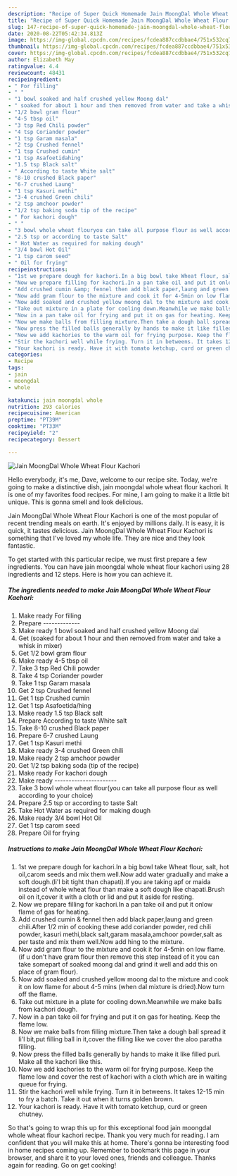 ```yaml
---
description: "Recipe of Super Quick Homemade Jain MoongDal Whole Wheat Flour Kachori"
title: "Recipe of Super Quick Homemade Jain MoongDal Whole Wheat Flour Kachori"
slug: 147-recipe-of-super-quick-homemade-jain-moongdal-whole-wheat-flour-kachori
date: 2020-08-22T05:42:34.813Z
image: https://img-global.cpcdn.com/recipes/fcdea887ccdbbae4/751x532cq70/jain-moongdal-whole-wheat-flour-kachori-recipe-main-photo.jpg
thumbnail: https://img-global.cpcdn.com/recipes/fcdea887ccdbbae4/751x532cq70/jain-moongdal-whole-wheat-flour-kachori-recipe-main-photo.jpg
cover: https://img-global.cpcdn.com/recipes/fcdea887ccdbbae4/751x532cq70/jain-moongdal-whole-wheat-flour-kachori-recipe-main-photo.jpg
author: Elizabeth May
ratingvalue: 4.4
reviewcount: 48431
recipeingredient:
- " For filling"
- " "
- "1 bowl soaked and half crushed yellow Moong dal"
- " soaked for about 1 hour and then removed from water and take a whisk in mixer"
- "1/2 bowl gram flour"
- "4-5 tbsp oil"
- "3 tsp Red Chili powder"
- "4 tsp Coriander powder"
- "1 tsp Garam masala"
- "2 tsp Crushed fennel"
- "1 tsp Crushed cumin"
- "1 tsp Asafoetidahing"
- "1.5 tsp Black salt"
- " According to taste White salt"
- "8-10 crushed Black paper"
- "6-7 crushed Laung"
- "1 tsp Kasuri methi"
- "3-4 crushed Green chili"
- "2 tsp amchoor powder"
- "1/2 tsp baking soda tip of the recipe"
- " For kachori dough"
- " "
- "3 bowl whole wheat flouryou can take all purpose flour as well according to your choice"
- "2.5 tsp or according to taste Salt"
- " Hot Water as required for making dough"
- "3/4 bowl Hot Oil"
- "1 tsp carom seed"
- " Oil for frying"
recipeinstructions:
- "1st we prepare dough for kachori.In a big bowl take Wheat flour, salt, hot oil,carom seeds and mix them well.Now add water gradually and make a soft dough.(li&#39;l bit tight than chapati).If you are taking apf or maida instead of whole wheat flour than make a soft dough like chapati.Brush oil on it,cover it with a cloth or lid and put it aside for resting."
- "Now we prepare filling for kachori.In a pan take oil and put it onlow flame of gas for heating."
- "Add crushed cumin &amp; fennel then add black paper,laung and green chili.After 1/2 min of cooking these add coriander powder, red chili powder, kasuri methi,black salt,garam masala,amchoor powder,salt as per taste and mix them well.Now add hing to the mixture."
- "Now add gram flour to the mixture and cook it for 4-5min on low flame. (if u don&#39;t have gram flour then remove this step instead of it you can take somepart of soaked moong dal and grind it well and add this on place of gram flour)."
- "Now add soaked and crushed yellow moong dal to the mixture and cook it on low flame for about 4-5 mins (when dal mixture is dried).Now turn off the flame."
- "Take out mixture in a plate for cooling down.Meanwhile we make balls from kachori dough."
- "Now in a pan take oil for frying and put it on gas for heating. Keep the flame low."
- "Now we make balls from filling mixture.Then take a dough ball spread it li&#39;l bit,put filling ball in it,cover the filling like we cover the aloo paratha filling."
- "Now press the filled balls generally by hands to make it like filled puri. Make all the kachori like this."
- "Now we add kachories to the warm oil for frying purpose. Keep the flame low and cover the rest of kachori with a cloth which are in waiting queue for frying."
- "Stir the kachori well while frying. Turn it in betweens. It takes 12-15 min to fry a batch. Take it out when it turns golden brown."
- "Your kachori is ready. Have it with tomato ketchup, curd or green chutney."
categories:
- Recipe
tags:
- jain
- moongdal
- whole

katakunci: jain moongdal whole 
nutrition: 293 calories
recipecuisine: American
preptime: "PT39M"
cooktime: "PT33M"
recipeyield: "2"
recipecategory: Dessert

---
```



![Jain MoongDal Whole Wheat Flour Kachori](https://img-global.cpcdn.com/recipes/fcdea887ccdbbae4/751x532cq70/jain-moongdal-whole-wheat-flour-kachori-recipe-main-photo.jpg)

Hello everybody, it's me, Dave, welcome to our recipe site. Today, we're going to make a distinctive dish, jain moongdal whole wheat flour kachori. It is one of my favorites food recipes. For mine, I am going to make it a little bit unique. This is gonna smell and look delicious.



Jain MoongDal Whole Wheat Flour Kachori is one of the most popular of recent trending meals on earth. It's enjoyed by millions daily. It is easy, it is quick, it tastes delicious. Jain MoongDal Whole Wheat Flour Kachori is something that I've loved my whole life. They are nice and they look fantastic.


To get started with this particular recipe, we must first prepare a few ingredients. You can have jain moongdal whole wheat flour kachori using 28 ingredients and 12 steps. Here is how you can achieve it.

<!--inarticleads1-->

##### The ingredients needed to make Jain MoongDal Whole Wheat Flour Kachori:

1. Make ready  For filling
1. Prepare  -------------
1. Make ready 1 bowl soaked and half crushed yellow Moong dal
1. Get  (soaked for about 1 hour and then removed from water and take a whisk in mixer)
1. Get 1/2 bowl gram flour
1. Make ready 4-5 tbsp oil
1. Take 3 tsp Red Chili powder
1. Take 4 tsp Coriander powder
1. Take 1 tsp Garam masala
1. Get 2 tsp Crushed fennel
1. Get 1 tsp Crushed cumin
1. Get 1 tsp Asafoetida/hing
1. Make ready 1.5 tsp Black salt
1. Prepare  According to taste White salt
1. Take 8-10 crushed Black paper
1. Prepare 6-7 crushed Laung
1. Get 1 tsp Kasuri methi
1. Make ready 3-4 crushed Green chili
1. Make ready 2 tsp amchoor powder
1. Get 1/2 tsp baking soda (tip of the recipe)
1. Make ready  For kachori dough
1. Make ready  ----------------------
1. Take 3 bowl whole wheat flour(you can take all purpose flour as well according to your choice)
1. Prepare 2.5 tsp or according to taste Salt
1. Take  Hot Water as required for making dough
1. Make ready 3/4 bowl Hot Oil
1. Get 1 tsp carom seed
1. Prepare  Oil for frying




<!--inarticleads2-->

##### Instructions to make Jain MoongDal Whole Wheat Flour Kachori:

1. 1st we prepare dough for kachori.In a big bowl take Wheat flour, salt, hot oil,carom seeds and mix them well.Now add water gradually and make a soft dough.(li&#39;l bit tight than chapati).If you are taking apf or maida instead of whole wheat flour than make a soft dough like chapati.Brush oil on it,cover it with a cloth or lid and put it aside for resting.
1. Now we prepare filling for kachori.In a pan take oil and put it onlow flame of gas for heating.
1. Add crushed cumin &amp; fennel then add black paper,laung and green chili.After 1/2 min of cooking these add coriander powder, red chili powder, kasuri methi,black salt,garam masala,amchoor powder,salt as per taste and mix them well.Now add hing to the mixture.
1. Now add gram flour to the mixture and cook it for 4-5min on low flame. (if u don&#39;t have gram flour then remove this step instead of it you can take somepart of soaked moong dal and grind it well and add this on place of gram flour).
1. Now add soaked and crushed yellow moong dal to the mixture and cook it on low flame for about 4-5 mins (when dal mixture is dried).Now turn off the flame.
1. Take out mixture in a plate for cooling down.Meanwhile we make balls from kachori dough.
1. Now in a pan take oil for frying and put it on gas for heating. Keep the flame low.
1. Now we make balls from filling mixture.Then take a dough ball spread it li&#39;l bit,put filling ball in it,cover the filling like we cover the aloo paratha filling.
1. Now press the filled balls generally by hands to make it like filled puri. Make all the kachori like this.
1. Now we add kachories to the warm oil for frying purpose. Keep the flame low and cover the rest of kachori with a cloth which are in waiting queue for frying.
1. Stir the kachori well while frying. Turn it in betweens. It takes 12-15 min to fry a batch. Take it out when it turns golden brown.
1. Your kachori is ready. Have it with tomato ketchup, curd or green chutney.




So that's going to wrap this up for this exceptional food jain moongdal whole wheat flour kachori recipe. Thank you very much for reading. I am confident that you will make this at home. There's gonna be interesting food in home recipes coming up. Remember to bookmark this page in your browser, and share it to your loved ones, friends and colleague. Thanks again for reading. Go on get cooking!
